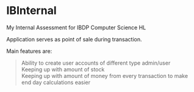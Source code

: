 # IBInternal
My Internal Assessment for IBDP Computer Science HL

Application serves as point of sale during transaction.

Main features are:

> Ability to create user accounts of different type admin/user <br/>
> Keeping up with amount of stock <br/>
> Keeping up with amount of money from every transaction to make end day calculations easier <br/>
